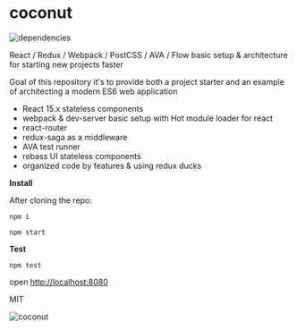 # coconut

![dependencies](https://david-dm.org/andreipreda/coconut.svg)

React / Redux / Webpack / PostCSS / AVA / Flow basic setup & architecture for starting new projects faster 

Goal of this repository it's to provide both a project starter and an example of architecting a modern ES6 web application

* React 15.x stateless components
* webpack & dev-server basic setup with Hot module loader for react
* react-router
* redux-saga as a middleware
* AVA test runner
* rebass UI stateless components
* organized code by features & using redux ducks


**Install**

After cloning the repo:

```npm i```

```npm start```


**Test**

```npm test```

open [http://localhost:8080](http://localhost:8080)

MIT

![coconut](http://images.all-free-download.com/images/graphiclarge/coconut_tree_vector_6820557.jpg)

